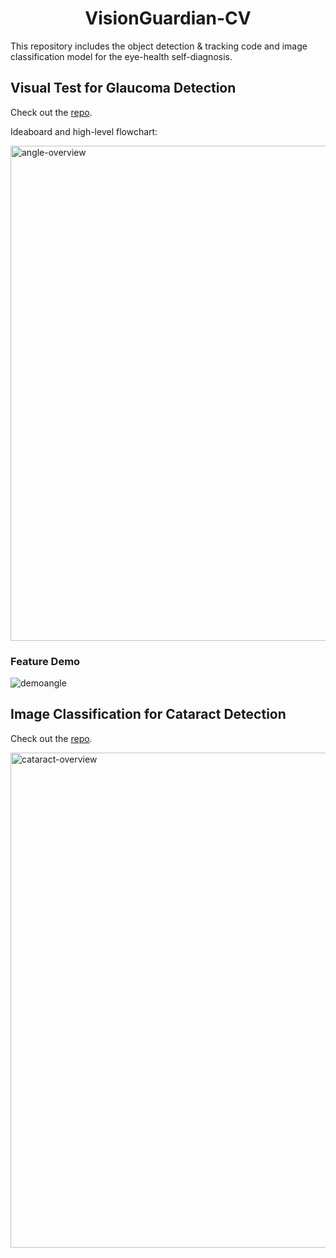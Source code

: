 <h1 align='center'>
  VisionGuardian-CV
</h1>

This repository includes the object detection & tracking code and image classification model for the eye-health self-diagnosis.

## Visual Test for Glaucoma Detection
Check out the [repo](src).

Ideaboard and high-level flowchart:

<img width="792" alt="angle-overview" src="https://github.com/VisionGuardian/VisionGuardian-CV/assets/92397624/8f45a5fb-8577-427e-83e3-f3cea721c550">

### Feature Demo
![demoangle](https://github.com/VisionGuardian/VisionGuardian-CV/assets/92397624/2ba36f74-b4b6-4cd9-9a4f-b1bdc3b822cd)

## Image Classification for Cataract Detection
Check out the [repo](Cataract).

<img width="792" alt="cataract-overview" src="https://github.com/VisionGuardian/VisionGuardian-CV/assets/92397624/9c8a5a9a-279e-4837-b0f4-3228e3b7a5ca">
